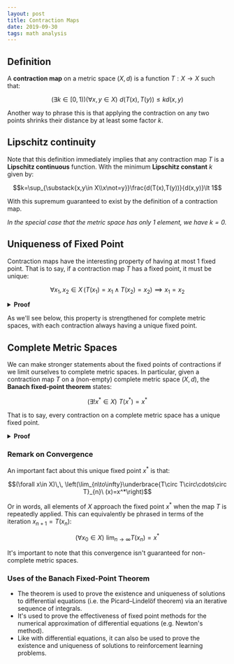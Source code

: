 ```yaml
---
layout: post
title: Contraction Maps
date: 2019-09-30
tags: math analysis
---
```

## Definition
A **contraction map** on a metric space $(X,d)$ is a function $T:X\to X$ such that:

$$(\exists k\in[0,1))(\forall x,y\in X)\,\,d(T(x),T(y))\le kd(x,y)$$

Another way to phrase this is that applying the contraction on any two points shrinks their distance by at least some factor $k$.

<!-- (this number, of course, can't be negative as distances are nonnegative) -->

<!--more-->

## Lipschitz continuity
Note that this definition immediately implies that any contraction map $T$ is a **Lipschitz continuous** function. With the minimum **Lipschitz constant** $k$ given by:

$$k=\sup_{\substack{x,y\in X\\x\not=y}}\frac{d(T(x),T(y))}{d(x,y)}\lt 1$$

With this supremum guaranteed to exist by the definition of a contraction map.

*In the special case that the metric space has only 1 element, we have $k=0$.*

## Uniqueness of Fixed Point
Contraction maps have the interesting property of having at most $1$ fixed point. That is to say, if a contraction map $T$ has a fixed point, it must be unique:

<!-- $$|\{x^*\in X\mid T(x^*)=x^*\}|\le 1$$ -->

$$\forall x_1,x_2\in X\, (T(x_1)=x_1\wedge T(x_2)=x_2)\implies x_1=x_2$$

<details>
<summary><strong>Proof</strong></summary>
Let $x_1$ and $x_2$ be two fixed points of a contraction $T$. The definition of contraction gives us the following:

$$d(T(x_1),T(x_2))\le kd(x_1,x_2)$$

And since $x_1$ and $x_2$ are fixed points we have:

$$d(x_1,x_2)\le kd(x_1,x_2)$$

However, since $k$ is some constant in $[0,1)$, and the function $d$ is nonnegative, the only way for the above inequality to hold is if

$$d(x_1,x_2)=0$$

Which, by the identity of indiscernibles, tells us that $x_1=x_2.\,\,\,\,\,\,\,\, \blacksquare$

</details>
<p></p>

As we'll see below, this property is strengthened for complete metric spaces, with each contraction always having a unique fixed point.

<!-- The [Banach fixed-point theorem](/banach-fixed-point-theorem) strengthens this statement for complete metric spaces, with each contraction on such a space always having exactly $1$ fixed point. -->

## Complete Metric Spaces
We can make stronger statements about the fixed points of contractions if we limit ourselves to complete metric spaces. In particular, given a contraction map $T$ on a (non-empty) complete metric space $(X,d)$, the **Banach fixed-point theorem** states:

$$(\exists! x^*\in X)\,\, T(x^*)=x^*$$

That is to say, every contraction on a complete metric space has a unique fixed point.

<details>
<summary><strong>Proof</strong></summary>
We have already proven the uniqueness of this point for all metric spaces (complete or otherwise) above. Now all that's left is to prove the existence of this fixed point assuming completeness.
</details>

### Remark on Convergence
An important fact about this unique fixed point $x^*$ is that:

$$(\forall x\in X)\,\, \left(\lim_{n\to\infty}\underbrace{T\circ T\circ\cdots\circ T}_{n}\ (x)=x^*\right)$$

Or in words, all elements of $X$ approach the fixed point $x^*$ when the map $T$ is repeatedly applied. This can equivalently be phrased in terms of the iteration $x_{n+1}=T(x_n)$:

$$(\forall x_0\in X)\,\, \lim_{n\to\infty} T(x_n)=x^*$$

<!-- <details>
<summary><strong>Proof</strong></summary>

</details>
<p></p> -->

It's important to note that this convergence isn't guaranteed for non-complete metric spaces.

### Uses of the Banach Fixed-Point Theorem
- The theorem is used to prove the existence and uniqueness of solutions to differential equations (i.e. the Picard–Lindelöf theorem) via an iterative sequence of integrals.
- It's used to prove the effectiveness of fixed point methods for the numerical approximation of differential equations (e.g. Newton's method).
- Like with differential equations, it can also be used to prove the existence and uniqueness of solutions to reinforcement learning problems.

<!-- ## Variations
#### Metric Map
A **metric map**, also known as a *non-expansive map*, is a map

#### Subcontraction Map -->